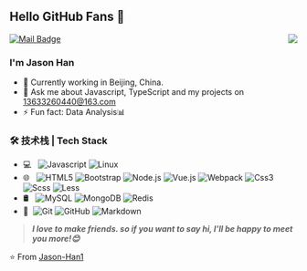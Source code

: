 ## Hello GitHub Fans 👋
[![Mail Badge](https://img.shields.io/badge/-13633260440%40163.com-inactive)](mailto:13633260440@163.com)
<img align="right" src="https://github-readme-stats.vercel.app/api/top-langs/?username=Jason-Han1&theme=chartreuse-dark&layout=compact&show_icons=true&icon_color=CE1D2D&text_color=718096&bg_color=ffffff&hide_title=true" />
### I'm Jason Han

- 🌱 Currently working in Beijing, China.
- 💬 Ask me about Javascript, TypeScript and my projects on [13633260440@163.com](mailto:13633260440@163.com)
- ⚡ Fun fact: Data Analysis📊

### 🛠 技术栈 | Tech Stack
- 💻 &#160; ![Javascript](https://img.shields.io/badge/-Javascript-333333?style=flat&logo=Javascript&logoColor=FCC624)
![Linux](https://img.shields.io/badge/-Linux-333333?style=flat&logo=Linux&logoColor=FCC624)
- 🌐 &#160; ![HTML5](https://img.shields.io/badge/-HTML5-333333?style=flat&logo=HTML5)
![Bootstrap](https://img.shields.io/badge/-Bootstrap-333333?style=flat&logo=bootstrap&logoColor=563D7C)
![Node.js](https://img.shields.io/badge/-Node.js-333333?style=flat&logo=node.js)
![Vue.js](https://img.shields.io/badge/-VueJS-333333?style=flat&logo=Vue.js)
![Webpack](https://img.shields.io/badge/-webpack-333333?style=flat&logo=webpack&logoColor=FCC624)
![Css3](https://img.shields.io/badge/-Css3-333333?style=flat&logo=Css3&logoColor=FCC624)
![Scss](https://img.shields.io/badge/-Scss-333333?style=flat&logo=Sass&logoColor=FCC624)
![Less](https://img.shields.io/badge/-Less-333333?style=flat&logo=Less&logoColor=FCC624)
- 🛢 &#160; ![MySQL](https://img.shields.io/badge/-MySQL-333333?style=flat&logo=mysql)
![MongoDB](https://img.shields.io/badge/-MongoDB-333333?style=flat&logo=mongodb)
![Redis](https://img.shields.io/badge/-Redis-333333?style=flat&logo=Redis)
- 🔧 &#160;![Git](https://img.shields.io/badge/-Git-333333?style=flat&logo=git)
![GitHub](https://img.shields.io/badge/-GitHub-333333?style=flat&logo=github)
![Markdown](https://img.shields.io/badge/-Markdown-333333?style=flat&logo=markdown)

> ***I love to make friends. so if you want to say hi, I'll be happy to meet you more!😊***

⭐️ From [Jason-Han1](https://github.com/Jason-Han1)

<!-- [![Top Langs](https://github-readme-stats.vercel.app/api/top-langs/?username=Jason-Han1&theme=chartreuse-dark&show_icons=true&layout=compact)](https://github.com/anuraghazra/github-readme-stats) -->
